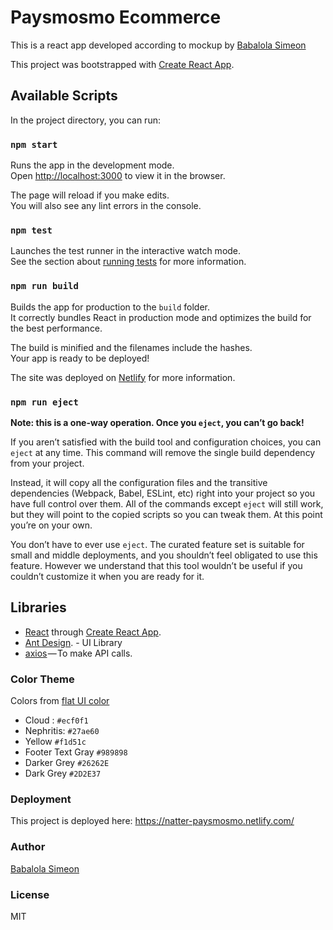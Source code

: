 # Paysmosmo Ecommerce

This is a react app developed according to mockup by [Babalola Simeon](https://twitter.com/boasbabs)

This project was bootstrapped with [Create React App](https://github.com/facebook/create-react-app).

## Available Scripts

In the project directory, you can run:

### `npm start`

Runs the app in the development mode.<br>
Open [http://localhost:3000](http://localhost:3000) to view it in the browser.

The page will reload if you make edits.<br>
You will also see any lint errors in the console.

### `npm test`

Launches the test runner in the interactive watch mode.<br>
See the section about [running tests](https://facebook.github.io/create-react-app/docs/running-tests) for more information.

### `npm run build`

Builds the app for production to the `build` folder.<br>
It correctly bundles React in production mode and optimizes the build for the best performance.

The build is minified and the filenames include the hashes.<br>
Your app is ready to be deployed!

The site was deployed on [Netlify](https://natter-paysmosmo.netlify.com/) for more information.

### `npm run eject`

**Note: this is a one-way operation. Once you `eject`, you can’t go back!**

If you aren’t satisfied with the build tool and configuration choices, you can `eject` at any time. This command will remove the single build dependency from your project.

Instead, it will copy all the configuration files and the transitive dependencies (Webpack, Babel, ESLint, etc) right into your project so you have full control over them. All of the commands except `eject` will still work, but they will point to the copied scripts so you can tweak them. At this point you’re on your own.

You don’t have to ever use `eject`. The curated feature set is suitable for small and middle deployments, and you shouldn’t feel obligated to use this feature. However we understand that this tool wouldn’t be useful if you couldn’t customize it when you are ready for it.

## Libraries

- [React](https://reactjs.org/) through [Create React App](https://facebook.github.io/create-react-app/docs/).
- [Ant Design](https://ant.design/). - UI Library
- [axios](https://github.com/axios/axios) — To make API calls.


### Color Theme

Colors from [flat UI color](https://flatuicolors.com/palette/defo)

- Cloud : `#ecf0f1`
- Nephritis: `#27ae60`
- Yellow `#f1d51c`
- Footer Text Gray `#989898`
- Darker Grey `#26262E`
- Dark Grey `#2D2E37`

### Deployment

This project is deployed here: https://natter-paysmosmo.netlify.com/

### Author
[Babalola Simeon](https://twitter.com/boasbabs)

### License
MIT

